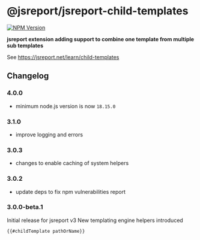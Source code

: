 # @jsreport/jsreport-child-templates
[![NPM Version](http://img.shields.io/npm/v/@jsreport/jsreport-child-templates.svg?style=flat-square)](https://npmjs.com/package/@jsreport/jsreport-child-templates)

**jsreport extension adding support to combine one template from multiple sub templates**

See https://jsreport.net/learn/child-templates

## Changelog

### 4.0.0

- minimum node.js version is now `18.15.0`

### 3.1.0

- improve logging and errors

### 3.0.3

- changes to enable caching of system helpers

### 3.0.2

- update deps to fix npm vulnerabilities report

### 3.0.0-beta.1

Initial release for jsreport v3
New templating engine helpers introduced
```
{{#childTemplate pathOrName}}
```
